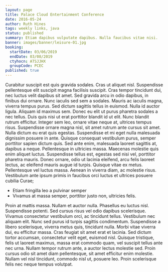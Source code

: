 ```yaml
---
layout: page
title: Palace Cloud Entertainment Conference
date: 2016-05-24
author: Ruth Hines
tags: weekly links, java
status: published
summary: Etiam dapibus vulputate dapibus. Nulla faucibus vitae nisi.
banner: images/banner/leisure-01.jpg
booking:
  startDate: 03/06/2019
  endDate: 03/08/2019
  ctyhocn: ATSJJHX
  groupCode: PCEC
published: true
---
```

Curabitur suscipit est quis gravida sodales. Cras ut aliquet nisl. Suspendisse pellentesque elit suscipit magna facilisis suscipit. Cras tempor tincidunt dui, nec luctus velit dapibus sit amet. Sed gravida arcu in odio dapibus, in finibus dui ornare. Nunc iaculis sed sem a sodales. Mauris ac iaculis magna, viverra tempus purus. Sed dictum sagittis tellus in euismod. Nulla id auctor ligula. Aliquam id maximus sem. Donec eu elit ut purus pharetra sodales a nec tellus. Duis quis nisi ut erat porttitor blandit id ut elit. Nunc blandit rutrum efficitur. Integer sem leo, ornare vitae neque at, ultrices tempus risus. Suspendisse ornare magna nisl, sit amet rutrum ante cursus sit amet. Nulla dictum eu erat quis egestas.
Suspendisse et mi eget nulla malesuada dignissim posuere in ante. Quisque consequat vestibulum purus, semper porttitor sapien dictum quis. Sed ante enim, malesuada laoreet sagittis at, dapibus a neque. Pellentesque in ultricies massa. Maecenas molestie quis enim aliquet luctus. Suspendisse tellus est, egestas sed nisi vel, porttitor pharetra mauris. Donec ornare, odio ut lacinia eleifend, arcu felis laoreet lectus, ac eleifend mauris augue id turpis. Quisque vitae ex metus. Pellentesque vel luctus massa. Aenean in viverra diam, ac molestie risus. Vestibulum ante ipsum primis in faucibus orci luctus et ultrices posuere cubilia Curae;

* Etiam fringilla leo a pulvinar semper
* Vivamus at massa semper, porttitor justo non, ultricies felis.

Proin at mattis massa. Nullam et auctor nulla. Phasellus eu luctus nisl. Suspendisse potenti. Sed cursus risus vel odio dapibus scelerisque. Vivamus consectetur vestibulum orci, ac tincidunt tellus. Vestibulum nec aliquam elit. Nunc sed purus id turpis sagittis condimentum. Suspendisse a libero scelerisque, viverra metus quis, tincidunt nulla.
Morbi vitae viverra dui, eu efficitur massa. Cras feugiat sit amet erat et lacinia. Sed dictum tortor accumsan, consectetur velit eget, euismod nisl. Quisque tristique, felis ut laoreet maximus, massa erat commodo quam, vel suscipit tellus ante nec urna. Nullam tempor rutrum ante, a auctor lectus molestie sed. Proin cursus odio sit amet diam pellentesque, sit amet efficitur enim molestie. Nullam vel nisl tincidunt, commodo nisl ut, posuere leo. Proin scelerisque felis nec neque tempus volutpat.
